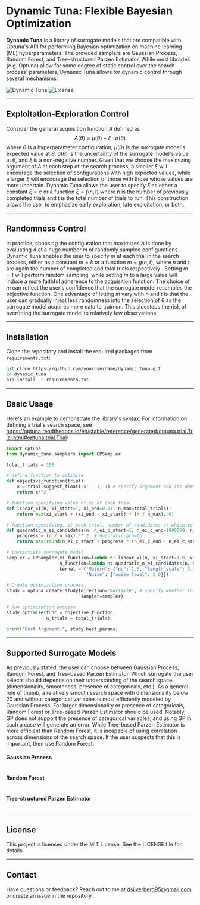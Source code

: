 # Dynamic Tuna: Flexible Bayesian Optimization

**Dynamic Tuna** is a library of surrogate models that are compatible with Optuna's API for performing Bayesian optimization on machine learning (ML) hyperparameters. The provided samplers are Gaussian Process, Random Forest, and Tree-structured Parzen Estimator. While most libraries (e.g. Optuna) allow for some degree of static control over the search process' parameters, Dynamic Tuna allows for dynamic control through several mechanisms.

![Dynamic Tuna](https://img.shields.io/badge/bayesian-optimization-blue.svg) ![License](https://img.shields.io/badge/license-MIT-green)

---

## Exploitation-Exploration Control

Consider the general acquisition function $A$ defined as $$A(\theta) = \mu(\theta) + \xi\cdot\sigma(\theta)$$ where $\theta$ is a hyperparameter configuration, $\mu(\theta)$ is the surrogate model's expected value at $\theta$, $\sigma(\theta)$ is the uncertainty of the surrogate model's value at $\theta$, and $\xi$ is a non-negative number. Given that we choose the maximizing argument of $A$ at each step of the search process, a smaller $\xi$ will encourage the selection of configurations with high expected values, while a larger $\xi$ will encourage the selection of those with those whose values are more uncertain. Dynamic Tuna allows the user to specify $\xi$ as either a constant $\xi = c$ or a function $\xi = f(n, t)$ where n is the number of previously completed trials and t is the total number of trials to run. This construction allows the user to emphasize early exploration, late exploitation, or both. 

---

## Randomness Control

In practice, choosing the configuration that maximizes $A$ is done by evaluating $A$ at a huge number $m$ of randomly sampled configurations. Dynamic Tuna enables the user to specify $m$ at each trial in the search process, either as a constant $m=k$ or a function $m=g(n, t)$, where $n$ and $t$ are again the number of completed and total trials respectively . Setting $m=1$ will perform random sampling, while setting $m$ to a large value will induce a more faithful adherence to the acquisition function. The choice of $m$ can reflect the user's confidence that the surrogate model resembles the objective function. One advantage of letting $m$ vary with $n$ and $t$ is that the user can gradually inject less randomness into the selection of $\theta$ as the surrogate model acquires more data to train on. This sidesteps the risk of overfitting the surrogate model to relatively few observations. 

---

## Installation

Clone the repository and install the required packages from `requirements.txt`:

```bash
git clone https://github.com/yourusername/dynamic_tuna.git
cd dynamic_tuna
pip install -r requirements.txt


```

---

## Basic Usage

Here's an example to demonstrate the library's syntax. For information on defining a trial's search space, see https://optuna.readthedocs.io/en/stable/reference/generated/optuna.trial.Trial.html#optuna.trial.Trial:

```python
import optuna
from dynamic_tuna.samplers import GPSampler

total_trials = 100

# define function to optimize
def objective_function(trial):
    x = trial.suggest_float('x', -1, 1) # specify argument and its domain
    return x**2

# function specifying value of xi at each trial
def linear_xi(n, xi_start=1, xi_end=0.01, n_max=total_trials):
    return max(xi_start + (xi_end - xi_start) * (n / n_max), 0)

# function specifying, at each trial, number of candidates at which to evaluate acquisition function
def quadratic_n_ei_candidates(n, n_ei_c_start=1, n_ei_c_end=1000000, n_max=total_trials):
    progress = (n / n_max) ** 2  # Quadratic growth
    return max(round(n_ei_c_start + progress * (n_ei_c_end - n_ei_c_start)), 1)

# instantiate surrogate model
sampler = GPSampler(xi_function=lambda n: linear_xi(n, xi_start=1.0, xi_end=0.01, n_max=total_trials),
                    n_function=lambda n: quadratic_n_ei_candidates(n, n_ei_c_start=1, n_ei_c_end=1000, n_max=total_trials),
                    kernel = {"Matern": {"nu": 1.5, "length_scale": 3.0},
                              "Noise": {"noise_level": 2.0}})

# Create optimization process
study = optuna.create_study(direction='maximize', # specify whether to maximize or minimize objective function
                            sampler=sampler)

# Run optimization process
study.optimize(func = objective_function, 
               n_trials = total_trials)

print("Best Argument:", study.best_params)
```

---

## Supported Surrogate Models

As previously stated, the user can choose between Gaussian Process, Random Forest, and Tree-based Parzen Estimator. Which surrogate the user selects should depends on their understanding of the search space (dimensionality, smoothness, presence of categoricals, etc.). As a general rule of thumb, a relatively smooth search space with dimensionality below 20 and without categorical variables is most efficiently modeled by Gaussian Process. For larger dimensionality or presence of categoricals, Random Forest or Tree-based Parzen Estimator should be used. Notably, GP does not support the presence of categorical variables, and using GP in such a case will generate an error. While Tree-based Parzen Estimator is more efficient than Random Forest, it is incapable of using correlation across dimensions of the search space. If the user suspects that this is important, then use Random Forest.


#### Gaussian Process

```python

```

#### Random Forest

```python

```

#### Tree-structured Parzen Estimator

```python

```

---

## License

This project is licensed under the MIT License. See the LICENSE file for details.

---

## Contact

Have questions or feedback? Reach out to me at dsilverberg95@gmail.com or create an issue in the repository.

